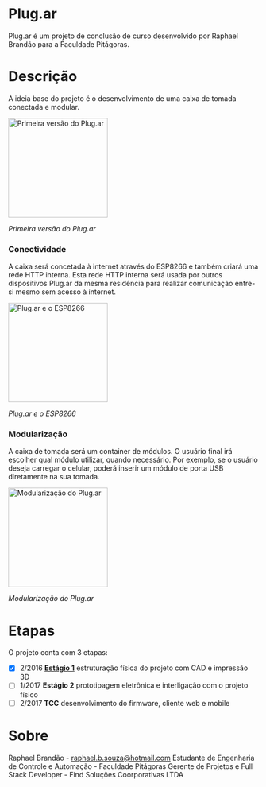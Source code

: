 # Plug.ar

Plug.ar é um projeto de conclusão de curso desenvolvido por Raphael Brandão para a Faculdade Pitágoras.

# Descrição

A ideia base do projeto é o desenvolvimento de uma caixa de tomada conectada e modular.

<img src="/Est%C3%A1gio%201/Fotos/PLUGAR%20vista%20frontal.jpg" alt="Primeira versão do Plug.ar" height="200" width="auto" />

_Primeira versão do Plug.ar_

### Conectividade

A caixa será concetada à internet através do ESP8266 e também criará uma rede HTTP interna. Esta rede HTTP interna será usada por outros dispositivos Plug.ar da mesma residência para realizar comunicação entre-si mesmo sem acesso à internet.

<img src="/Estágio%201/Fotos/esp201%20com%20antena.jpg" alt="Plug.ar e o ESP8266" height="200" width="auto" />

_Plug.ar e o ESP8266_

### Modularização

A caixa de tomada será um container de módulos. O usuário final irá escolher qual módulo utilizar, quando necessário. Por exemplo, se o usuário deseja carregar o celular, poderá inserir um módulo de porta USB diretamente na sua tomada.

<img src="/Estágio%201/Fotos/Montagem%20com%20tampa%20aberta.PNG" alt="Modularização do Plug.ar" height="200" width="auto" />

_Modularização do Plug.ar_


# Etapas

O projeto conta com 3 etapas:
* [x] 2/2016 [**Estágio 1**](./Estágio%201) estruturação física do projeto com CAD e impressão 3D
* [ ] 1/2017 **Estágio 2** prototipagem eletrônica e interligação com o projeto físico
* [ ] 2/2017 **TCC** desenvolvimento do firmware, cliente web e mobile

# Sobre

Raphael Brandão - raphael.b.souza@hotmail.com
Estudante de Engenharia de Controle e Automação - Faculdade Pitágoras
Gerente de Projetos e Full Stack Developer - Find Soluções Coorporativas LTDA
